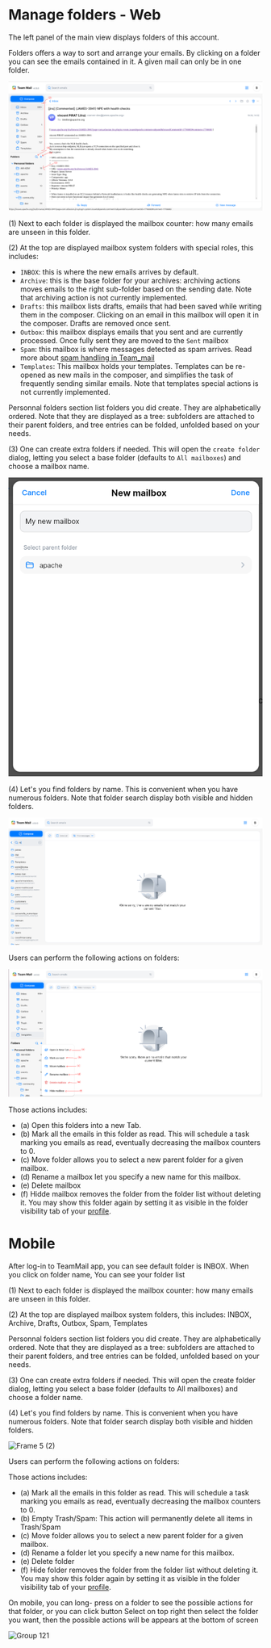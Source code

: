 # Manage folders - Web 

The left panel of the main view displays folders of this account.

Folders offers a way to sort and arrange your emails. By clicking on a folder you can see the emails contained in it. A given mail
can only be in one folder.

![Folder panel](images/folders.png)

(1) Next to each folder is displayed the mailbox counter: how many emails are unseen in this folder.

(2) At the top are displayed mailbox system folders with special roles, this includes:

 - `INBOX`: this is where the new emails arrives by default.
 - `Archive`: this is the base folder for your archives: archiving actions moves emails to the right sub-folder based on the sending date. Note that archiving action is not currently implemented.
 - `Drafts`: this mailbox lists drafts, emails that had been saved while writing them in the composer. Clicking on an email in this mailbox
will open it in the composer. Drafts are removed once sent.
 - `Outbox`: this mailbox displays emails that you sent and are currently processed. Once fully sent they are moved to the `Sent` mailbox
 - `Spam`: this mailbox is where messages detected as spam arrives. Read more about [spam handling in Team_mail](anti-spam.md)
 - `Templates`: This mailbox holds your templates. Templates can be re-opened as new mails in the composer, and simplifies the task of frequently sending similar emails. Note that templates special
actions is not currently implemented.

Personnal folders section list folders you did create. They are alphabetically ordered. Note that they are displayed as a tree: subfolders are attached to their parent folders, and tree entries can
be folded, unfolded based on your needs.

(3) One can create extra folders if needed. This will open the `create folder` dialog, letting you select a base folder (defaults to `All mailboxes`) and choose a mailbox name.

![Create mailbox dialog](images/create-folder.png)

(4) Let's you find folders by name. This is convenient when you have numerous folders. Note that folder search display both visible and hidden folders.

![Folder search](images/folder-search.png)

Users can perform the following actions on folders:

![Folder actions](images/folder-actions.png)

Those actions includes:

 - (a) Open this folders into a new Tab. 
 - (b) Mark all the emails in this folder as read. This will schedule a task marking you emails as read, eventually decreasing the mailbox counters to 0.
 - (c) Move folder allows you to select a new parent folder for a given mailbox.
 - (d) Rename a mailbox let you specify a new name for this mailbox.
 - (e) Delete mailbox
 - (f) Hidde mailbox removes the folder from the folder list without deleting it. You may show this folder again by setting it as visible in the folder visibility tab of your [profile](profile.md).

# Mobile

After log-in to TeamMail app, you can see default folder is INBOX. When you click on folder name, You can see your folder list 

(1) Next to each folder is displayed the mailbox counter: how many emails are unseen in this folder.

(2) At the top are displayed mailbox system folders, this includes: INBOX, Archive, Drafts, Outbox, Spam, Templates

Personnal folders section list folders you did create. They are alphabetically ordered. Note that they are displayed as a tree: subfolders are attached to their parent folders, and tree entries can
be folded, unfolded based on your needs.


(3) One can create extra folders if needed. This will open the create folder dialog, letting you select a base folder (defaults to All mailboxes) and choose a folder name.


(4) Let's you find folders by name. This is convenient when you have numerous folders. Note that folder search display both visible and hidden folders.

![Frame 5 (2)](https://github.com/linagora/tmail-flutter/assets/68209176/689b9b0c-7b90-408c-a7d8-cdddec55b0e8)


Users can perform the following actions on folders:


Those actions includes:

 - (a) Mark all the emails in this folder as read. This will schedule a task marking you emails as read, eventually decreasing the mailbox counters to 0.
 - (b) Empty Trash/Spam: This action will permanently delete all items in Trash/Spam
 - (c) Move folder allows you to select a new parent folder for a given mailbox.
 - (d) Rename a folder let you specify a new name for this mailbox.
 - (e) Delete folder
 - (f) Hide folder removes the folder from the folder list without deleting it. You may show this folder again by setting it as visible in the folder visibility tab of your [profile](profile.md).

On mobile, you can long- press on a folder to see the possible actions for that folder, or you can click button Select on top right then select the folder you want, then the possible actions will be appears at the bottom of screen 

![Group 121](https://github.com/linagora/tmail-flutter/assets/68209176/09b7f4fa-0855-4e20-ba51-843a85e07bad)

